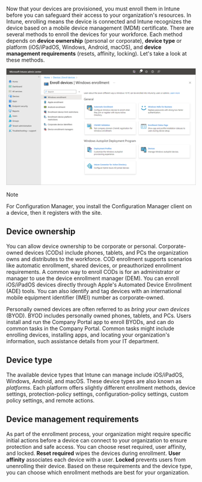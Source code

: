 Now that your devices are provisioned, you must enroll them in Intune before you can safeguard their access to your organization's resources. In Intune, enrolling means the device is connected and Intune recognizes the device based on a mobile device management (MDM) certificate. There are several methods to enroll the devices for your workforce. Each method depends on **device ownership** (personal or corporate), **device type** or platform (iOS/iPadOS, Windows, Android, macOS), and **device management requirements** (resets, affinity, locking). Let's take a look at these methods.

[![Screenshot of enrolling devices using Microsoft Intune.](../media/intro-to-endpoint-manager-15.png)](../media/intro-to-endpoint-manager-15.png#lightbox)

> [!NOTE]
> For Configuration Manager, you install the Configuration Manager client on a device, then it registers with the site.

## Device ownership

You can allow device ownership to be corporate or personal. Corporate-owned devices (CODs) include phones, tablets, and PCs the organization owns and distributes to the workforce. COD enrollment supports scenarios like automatic enrollment, shared devices, or preauthorized enrollment requirements. A common way to enroll CODs is for an administrator or manager to use the device enrollment manager (DEM). You can enroll iOS/iPadOS devices directly through Apple's Automated Device Enrollment (ADE) tools. You can also identify and tag devices with an international mobile equipment identifier (IMEI) number as corporate-owned.

Personally owned devices are often referred to as *bring your own devices* (BYOD). BYOD includes personally owned phones, tablets, and PCs. Users install and run the Company Portal app to enroll BYODs, and can do common tasks in the Company Portal. Common tasks might include enrolling devices, installing apps, and locating your organization's information, such assistance details from your IT department.

## Device type

The available device types that Intune can manage include iOS/iPadOS, Windows, Android, and macOS. These device types are also known as *platforms*. Each platform offers slightly different enrollment methods, device settings, protection-policy settings, configuration-policy settings, custom policy settings, and remote actions.

## Device management requirements

As part of the enrollment process, your organization might require specific initial actions before a device can connect to your organization to ensure protection and safe access. You can choose reset required, user affinity, and locked. **Reset required** wipes the devices during enrollment. **User affinity** associates each device with a user. **Locked** prevents users from unenrolling their device. Based on these requirements and the device type, you can choose which enrollment methods are best for your organization.
